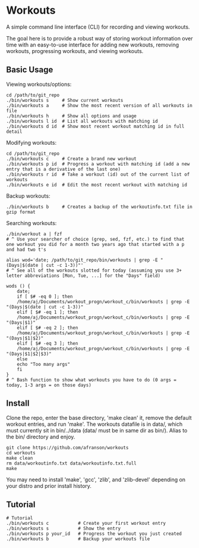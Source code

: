 # Workouts

A simple command line interface (CLI) for recording and viewing workouts.

The goal here is to provide a robust way of storing workout information over time with an easy-to-use interface for adding new workouts, removing workouts, progressing workouts, and viewing workouts.

## Basic Usage

Viewing workouts/options:
```
cd /path/to/git_repo
./bin/workouts s     # Show current workouts
./bin/workouts a     # Show the most recent version of all workouts in file
./bin/workouts h     # Show all options and usage
./bin/workouts l id  # List all workouts with matching id
./bin/workouts d id  # Show most recent workout matching id in full detail
```

Modifying workouts:
```
cd /path/to/git_repo
./bin/workouts c     # Create a brand new workout
./bin/workouts p id  # Progress a workout with matching id (add a new entry that is a derivative of the last one)
./bin/workouts r id  # Take a workout (id) out of the current list of workouts
./bin/workouts e id  # Edit the most recent workout with matching id
```

Backup workouts:
```
./bin/workouts b     # Creates a backup of the workoutinfo.txt file in gzip format
```

Searching workouts:
```
./bin/workout a | fzf
# ^ Use your searcher of choice (grep, sed, fzf, etc.) to find that one workout you did for a month two years ago that started with a p and had two t's

alias wod='date; /path/to/git_repo/bin/workouts | grep -E "(Days|$(date | cut -c 1-3))"'
# ^ See all of the workouts slotted for today (assuming you use 3+ letter abbreviations [Mon, Tue, ...] for the "Days" field)

wods () {
    date;
    if [ $# -eq 0 ]; then
	/home/aj/Documents/workout_progn/workout_c/bin/workouts | grep -E "(Days|$(date | cut -c 1-3))"
    elif [ $# -eq 1 ]; then
	/home/aj/Documents/workout_progn/workout_c/bin/workouts | grep -E "(Days|$1)"
    elif [ $# -eq 2 ]; then
	/home/aj/Documents/workout_progn/workout_c/bin/workouts | grep -E "(Days|$1|$2)"
    elif [ $# -eq 3 ]; then
	/home/aj/Documents/workout_progn/workout_c/bin/workouts | grep -E "(Days|$1|$2|$3)"
    else
	echo "Too many args"
    fi
}
# ^ Bash function to show what workouts you have to do (0 args = today, 1-3 args = on those days)
```

## Install

Clone the repo, enter the base directory, 'make clean' it, remove the default workout entries, and run 'make'. The workouts datafile is in data/, which must currently sit in bin/../data (data/ must be in same dir as bin/). Alias to the bin/ directory and enjoy.

```
git clone https://github.com/afranson/workouts
cd workouts
make clean
rm data/workoutinfo.txt data/workoutinfo.txt.full
make
```
You may need to install 'make', 'gcc', 'zlib', and 'zlib-devel' depending on your distro and prior install history.

## Tutorial
```
# Tutorial
./bin/workouts c           # Create your first workout entry
./bin/workouts s           # Show the entry
./bin/workouts p your_id   # Progress the workout you just created
./bin/workouts b           # Backup your workouts file
```
